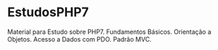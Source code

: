 # EstudosPHP7
Material para Estudo sobre PHP7. Fundamentos Básicos. Orientação a Objetos. Acesso a Dados com PDO. Padrão MVC.
